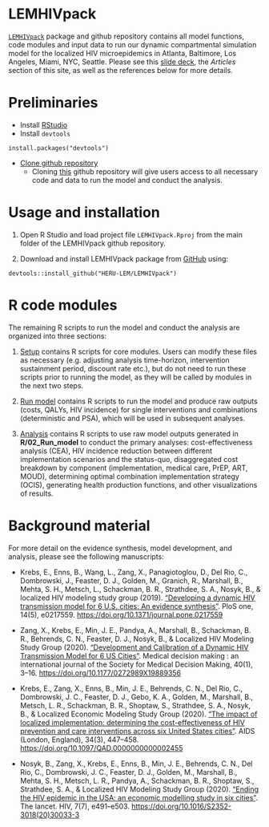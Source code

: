 
<!-- README.md is generated from README.Rmd. Please edit that file -->

LEMHIVpack
==========

<!-- <img src='man/figures/logo.jpg' align="right" height="139" /> -->

[`LEMHIVpack`](https://github.com/HERU-LEM/LEMHIVpack) package and
github repository contains all model functions, code modules and input
data to run our dynamic compartmental simulation model for the localized
HIV microepidemics in Atlanta, Baltimore, Los Angeles, Miami, NYC,
Seattle. Please see this [slide
deck](https://drive.google.com/file/d/1nlkr-qv3nzUvypzGiQ9TD-h6rk-KsI4f/view),
the *Articles* section of this site, as well as the references below for
more details.

Preliminaries
=============

-   Install
    [RStudio](https://www.rstudio.com/products/rstudio/download/)
-   Install `devtools`

<!-- -->

    install.packages("devtools")

-   [Clone github
    repository](https://docs.github.com/en/enterprise/2.13/user/articles/cloning-a-repository)
    -   Cloning [this](https://github.com/HERU-LEM/LEMHIVpack) github
        repository will give users access to all necessary code and data
        to run the model and conduct the analysis.

Usage and installation
======================

1.  Open R Studio and load project file `LEMHIVpack.Rproj` from the main
    folder of the LEMHIVpack github repository.

2.  Download and install LEMHIVpack package from
    [GitHub](https://github.com) using:

<!-- -->

    devtools::install_github("HERU-LEM/LEMHIVpack")

R code modules
==============

The remaining R scripts to run the model and conduct the analysis are
organized into three sections:

1.  [Setup](https://github.com/HERU-LEM/LEMHIVpack/tree/master/01_Setup)
    contains R scripts for core modules. Users can modify these files as
    necessary (e.g. adjusting analysis time-horizon, intervention
    sustainment period, discount rate etc.), but do not need to run
    these scripts prior to running the model, as they will be called by
    modules in the next two steps.

2.  [Run
    model](https://github.com/HERU-LEM/LEMHIVpack/tree/master/02_Run_model)
    contains R scripts to run the model and produce raw outputs (costs,
    QALYs, HIV incidence) for single interventions and combinations
    (deterministic and PSA), which will be used in subsequent analyses.

3.  [Analysis](https://github.com/HERU-LEM/LEMHIVpack/tree/master/03_Analysis)
    contains R scripts to use raw model outputs generated in
    **R/02\_Run\_model** to conduct the primary analyses:
    cost-effectiveness analysis (CEA), HIV incidence reduction between
    different implementation scenarios and the status-quo, disaggregated
    cost breakdown by component (implementation, medical care, PrEP,
    ART, MOUD), determining optimal combination implementation strategy
    (OCIS), generating health production functions, and other
    visualizations of results.

Background material
===================

For more detail on the evidence synthesis, model development, and
analysis, please see the following manuscripts:

-   Krebs, E., Enns, B., Wang, L., Zang, X., Panagiotoglou, D., Del Rio,
    C., Dombrowski, J., Feaster, D. J., Golden, M., Granich, R.,
    Marshall, B., Mehta, S. H., Metsch, L., Schackman, B. R.,
    Strathdee, S. A., Nosyk, B., & localized HIV modeling study group
    (2019). [“Developing a dynamic HIV transmission model for 6 U.S.
    cities: An evidence
    synthesis”](https://dx.plos.org/10.1371/journal.pone.0217559). PloS
    one, 14(5), e0217559.
    <a href="https://doi.org/10.1371/journal.pone.0217559" class="uri">https://doi.org/10.1371/journal.pone.0217559</a>

-   Zang, X., Krebs, E., Min, J. E., Pandya, A., Marshall, B.,
    Schackman, B. R., Behrends, C. N., Feaster, D. J., Nosyk, B., &
    Localized HIV Modeling Study Group (2020). [“Development and
    Calibration of a Dynamic HIV Transmission Model for 6 US
    Cities”](https://journals.sagepub.com/doi/10.1177/0272989X19889356).
    Medical decision making : an international journal of the Society
    for Medical Decision Making, 40(1), 3–16.
    <a href="https://doi.org/10.1177/0272989X19889356" class="uri">https://doi.org/10.1177/0272989X19889356</a>

-   Krebs, E., Zang, X., Enns, B., Min, J. E., Behrends, C. N., Del Rio,
    C., Dombrowski, J. C., Feaster, D. J., Gebo, K. A., Golden, M.,
    Marshall, B., Metsch, L. R., Schackman, B. R., Shoptaw, S.,
    Strathdee, S. A., Nosyk, B., & Localized Economic Modeling Study
    Group (2020). [“The impact of localized implementation: determining
    the cost-effectiveness of HIV prevention and care interventions
    across six United States
    cities”](https://journals.lww.com/aidsonline/Abstract/2020/03010/The_impact_of_localized_implementation_.12.aspx).
    AIDS (London, England), 34(3), 447–458.
    <a href="https://doi.org/10.1097/QAD.0000000000002455" class="uri">https://doi.org/10.1097/QAD.0000000000002455</a>

-   Nosyk, B., Zang, X., Krebs, E., Enns, B., Min, J. E., Behrends, C.
    N., Del Rio, C., Dombrowski, J. C., Feaster, D. J., Golden, M.,
    Marshall, B., Mehta, S. H., Metsch, L. R., Pandya, A., Schackman, B.
    R., Shoptaw, S., Strathdee, S. A., & Localized HIV Modeling Study
    Group (2020). [“Ending the HIV epidemic in the USA: an economic
    modelling study in six
    cities”](https://www.thelancet.com/journals/lanhiv/article/PIIS2352-3018(20)30033-3/fulltext).
    The lancet. HIV, 7(7), e491–e503.
    <a href="https://doi.org/10.1016/S2352-3018(20)30033-3" class="uri">https://doi.org/10.1016/S2352-3018(20)30033-3</a>
